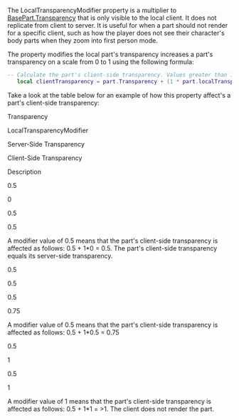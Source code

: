 The LocalTransparencyModifier property is a multiplier to [BasePart.Transparency](https://developer.roblox.com/en-us/api-reference/property/BasePart/Transparency) that is only visible to the local client. It does not replicate from client to server. It is useful for when a part should not render for a specific client, such as how the player does not see their character's body parts when they zoom into first person mode.

The property modifies the local part's transparency increases a part's transparency on a scale from 0 to 1 using the following formula:

 ```lua
-- Calculate the part's client-side transparency. Values greater than 1 round down to 1.
	local clientTransparency = part.Transparency + (1 * part.localTransparencyModifier)
``` 

Take a look at the table below for an example of how this property affect's a part's client-side transparency:

Transparency

LocalTransparencyModifier

Server-Side Transparency

Client-Side Transparency

Description

0.5

0

0.5

0.5

A modifier value of 0.5 means that the part's client-side transparency is affected as follows: 0.5 + 1\*0 = 0.5. The part's client-side transparency equals its server-side transparency.

0.5

0.5

0.5

0.75

A modifier value of 0.5 means that the part's client-side transparency is affected as follows: 0.5 + 1\*0.5 = 0.75

0.5

1

0.5

1

A modifier value of 1 means that the part's client-side transparency is affected as follows: 0.5 + 1\*1 = >1. The client does not render the part.